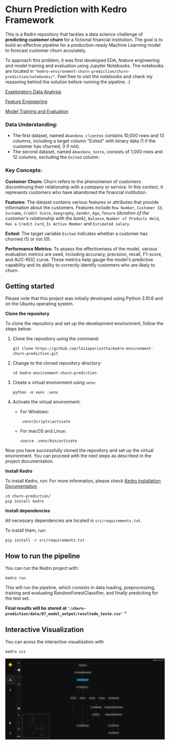 # Churn Prediction with Kedro Framework

This is a Kedro repository that tackles a data science challenge of **predicting customer churn** for a fictional financial institution. The goal is to build an effective pipeline for a production-ready Machine Learning model to forecast customer churn accurately. 

To approach this problem, it was first developed EDA, feature engineering and model training and evaluation using Jupyter Notebooks. The notebooks are located in `"kedro-environment-churn-prediction/churn-prediction/notebooks/"`. Feel free to visit the notebooks and check my reasoning behind the solution before running the pipeline. :)

[Exaploratory Data Analysis](churn-prediction/notebooks/EDA.ipynb)

[Feature Engineering](churn-prediction/notebooks/feature_engineering.ipynb)

[Model Training and Evaluation](churn-prediction/notebooks/model_training.ipynb)


### Data Understanding:
- The first dataset, named `Abandono_clientes` contains 10,000 rows and 13 columns, including a target column "Exited" with binary data (1 if the customer has churned, 0 if not). 
- The second dataset, named `Abandono_teste`, consists of 1,000 rows and 12 columns, excluding the `Exited` column. 

### Key Concepts:
**Customer Churn:** Churn refers to the phenomenon of customers discontinuing their relationship with a company or service. In this context, it represents customers who have abandoned the financial institution.

**Features:** The dataset contains various features or attributes that provide information about the customers. Features include `Row Number`, `Customer Id`, `Surname`, `Credit Score`, `Geography`, `Gender`, `Age`, `Tenure` _(duration of the customer's relationship with the bank)_, `Balance`, `Number of Products Held`, `Has a Credit Card`, `Is Active Member` and `Estimated salary`.

**Exited:** The target variable `Exited` indicates whether a customer has churned (1) or not (0).

**Performance Metrics:** To assess the effectiveness of the model, various evaluation metrics are used, including accuracy, precision, recall, F1-score, and AUC-ROC curve. These metrics help gauge the model's predictive capability and its ability to correctly identify customers who are likely to churn.

## Getting started
Please note that this project was initially developed using Python 3.10.6 and on the Ubuntu operating system. 


**Clone the repository**

To clone the repository and set up the development environment, follow the steps below:

1. Clone the repository using the command:
   ```
   git clone https://github.com/laizaparizotto/kedro-environment-churn-prediction.git
   ```

2. Change to the cloned repository directory:
   ```
   cd kedro-environment-churn-prediction
   ```

3. Create a virtual environment using `venv`:
   ```
   python -m venv .venv
   ```

4. Activate the virtual environment:
   - For Windows:
     ```
     .venv\Scripts\activate
     ```
   - For macOS and Linux:
     ```
     source .venv/bin/activate
     ```

Now you have successfully cloned the repository and set up the virtual environment. You can proceed with the next steps as described in the project documentation.


**Install Kedro**

To install Kedro, run:
For more information, please check [Kedro Installation Documentation](https://docs.kedro.org/en/stable/get_started/install.html)

```
cd churn-prediction/
pip install kedro
```


**Install dependencies**

All necessary dependencies are located in `src/requirements.txt`.

To install them, run:

```
pip install -r src/requirements.txt
```

## How to run the pipeline

You can run the Kedro project with:

```
kedro run
```

This will run the pipeline, which consists in data loading, preprocessing, training and evaluating RandomForestClassifier, and finally prediciting for the test set.

**Final results will be stored at `'/churn-prediction/data/07_model_output/resultado_teste.csv'`**                                     *

## Interactive Visualization

You can acess the interactive visualization with

```
kedro viz
```

![The final pipeline can be seen below:](churn-prediction/docs/pipeline.png)
